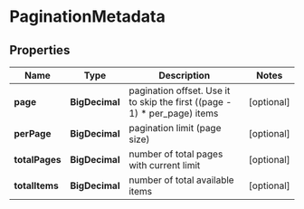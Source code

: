 

# PaginationMetadata


## Properties

| Name | Type | Description | Notes |
|------------ | ------------- | ------------- | -------------|
|**page** | **BigDecimal** | pagination offset. Use it to skip the first ((page - 1) * per_page) items |  [optional] |
|**perPage** | **BigDecimal** | pagination limit (page size) |  [optional] |
|**totalPages** | **BigDecimal** | number of total pages with current limit |  [optional] |
|**totalItems** | **BigDecimal** | number of total available items |  [optional] |



